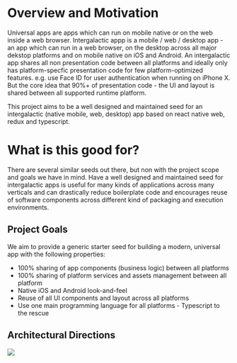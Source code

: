 # Overview and Motivation
Universal apps are apps which can run on mobile native or on the web inside a web browser. 
Intergalactic appp is a mobile / web / desktop app - an app which can run in a web browser, on the desktop across all major dekstop platforms and on mobile native on iOS and Android. An intergalactic app shares all non presentation code between all platforms and ideally only has platform-specfic presentation code for few platform-optimized features. e.g. use Face ID for user authentication when running on iPhone X. But the core idea that 90%+ of presentation code - the UI and layout is shared between all supported runtime platform.

This project aims to be a well designed and maintained seed for an intergalactic (native mobile, web, desktop) app based on react native web, redux and typescript.

# What is this good for?
There are several similar seeds out there, but non with the project scope and goals we have in mind.
Have a well designed and maintained seed for intergalactic apps is useful for many kinds of applications across many verticals and can drastically reduce boilerplate code and encourages reuse of software components across different kind of packaging and execution environments.

## Project Goals
We aim to provide a generic starter seed for building a modern, universal app with the following properties:
- 100% sharing of app components (business logic) between all platforms
- 100% sharing of platform services and assets management between all platform
- Native iOS and Android look-and-feel
- Reuse of all UI components and layout across all platforms
- Use one main programming language for all platforms - Typescript to the rescue

## Architectural Directions

![](https://raw.githubusercontent.com/spacemeshos/intergalactic/master/arch_figure.png)

